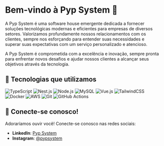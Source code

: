 # Bem-vindo à Pyp System 🖖

A Pyp System é uma software house emergente dedicada a fornecer soluções tecnológicas modernas e eficientes para empresas de diversos setores. Valorizamos profundamente nossos relacionamentos com os clientes, sempre nos esforçando para entender suas necessidades e superar suas expectativas com um serviço personalizado e atencioso.

A Pyp System é comprometida com a excelência e inovação, sempre pronta para enfrentar novos desafios e ajudar nossos clientes a alcançar seus objetivos através da tecnologia.

## 🚀 Tecnologias que utilizamos

![TypeScript](https://img.shields.io/badge/TypeScript-3178C6?logo=typescript&logoColor=fff)
![Nest.js](https://img.shields.io/badge/Nest.js-%23E0234E.svg?&logo=NestJS&logoColor=red)
![Node.js](https://img.shields.io/badge/Node.js-6DA55F?&logo=Node.js&logoColor=white)
![MySQL](https://img.shields.io/badge/MySQL-4479A1?logo=mysql&logoColor=fff)
![Vue.js](https://img.shields.io/badge/Vue.js-4FC08D?logo=vuedotjs&logoColor=fff)
![TailwindCSS](https://img.shields.io/badge/Tailwind%20CSS-%2338B2AC.svg?logo=tailwind-css&logoColor=white)
![Docker](https://img.shields.io/badge/Docker-2496ED?logo=docker&logoColor=fff)
![AWS](https://img.shields.io/badge/AWS-%23FF9900.svg?logo=amazon-web-services&logoColor=white)
![Git](https://img.shields.io/badge/Git-F05032?logo=git&logoColor=fff)
![GitHub Actions](https://img.shields.io/badge/GitHub_Actions-2088FF?logo=github-actions&logoColor=white)

## 💬 Conecte-se conosco!

Adoraríamos ouvir você! Conecte-se conosco nas redes sociais:

- **LinkedIn**: [Pyp System](https://linkedin.com/company/pyp-system)
- **Instagram**: [@pypsystem](https://instagram.com/pypsystem)

